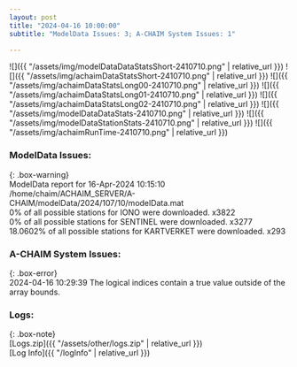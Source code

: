 ```yaml
---
layout: post
title: "2024-04-16 10:00:00"
subtitle: "ModelData Issues: 3; A-CHAIM System Issues: 1"

---
```


![]({{ "/assets/img/modelDataDataStatsShort-2410710.png" | relative_url }})
![]({{ "/assets/img/achaimDataStatsShort-2410710.png" | relative_url }})
![]({{ "/assets/img/achaimDataStatsLong00-2410710.png" | relative_url }})
![]({{ "/assets/img/achaimDataStatsLong01-2410710.png" | relative_url }})
![]({{ "/assets/img/achaimDataStatsLong02-2410710.png" | relative_url }})
![]({{ "/assets/img/modelDataDataStats-2410710.png" | relative_url }})
![]({{ "/assets/img/modelDataStationStats-2410710.png" | relative_url }})
![]({{ "/assets/img/achaimRunTime-2410710.png" | relative_url }})


### ModelData Issues:  
  
{: .box-warning}  
 ModelData report for 16-Apr-2024 10:15:10   
 /home/chaim/ACHAIM_SERVER/A-CHAIM/modelData/2024/107/10/modelData.mat   
 0% of all possible stations for IONO were downloaded. x3822   
 0% of all possible stations for SENTINEL were downloaded. x3277   
 18.0602% of all possible stations for KARTVERKET were downloaded. x293   
  
### A-CHAIM System Issues:  
  
{: .box-error}  
2024-04-16 10:29:39 The logical indices contain a true value outside of the array bounds.  

### Logs:  
  
{: .box-note}  
[Logs.zip]({{ "/assets/other/logs.zip" | relative_url }})  
[Log Info]({{ "/logInfo" | relative_url }})  
